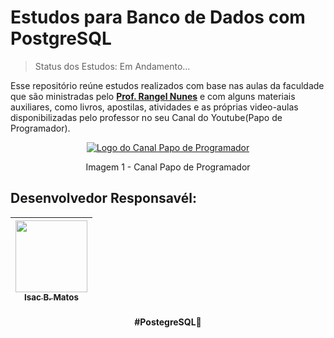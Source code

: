 # Estudos para Banco de Dados com PostgreSQL
> Status dos Estudos: Em Andamento...

Esse repositório reúne estudos realizados com base nas aulas da faculdade que são ministradas pelo **[Prof. Rangel Nunes](https://www.linkedin.com/in/rangel-nunes-42a611216/)** e com alguns materiais auxiliares, como livros, apostilas, atividades e as próprias video-aulas disponibilizadas pelo professor no seu Canal do Youtube(Papo de Programador).

<div align=center>
  <a href="https://www.youtube.com/@Papodeprogramador" target="_blank"><img src="https://yt3.googleusercontent.com/ytc/AIdro_nDRIaTj4blORRH7TI7Dc4ZNLmjauQC3tqyah2SCY0HzA=s160-c-k-c0x00ffffff-no-rj" alt="Logo do Canal Papo de Programador"></a>
  <p>Imagem 1 - Canal Papo de Programador</p>
</div>

## Desenvolvedor Responsavél:
<div align="center">
 
|  [<img src="https://avatars.githubusercontent.com/u/91500212?v=4" width=115><br><sub>Isac B. Matos</sub>](https://github.com/IsacBM) |
| :---: |

</div>
<h4 align="center">
<strong>#PostegreSQL</strong>💙 <br>
